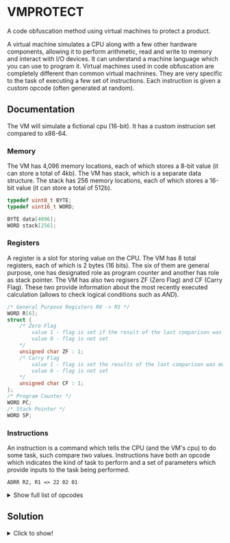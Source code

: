 # VMPROTECT
A code obfuscation method using virtual machines to protect a product. 

A virtual machine simulates a CPU along with a few other hardware components, allowing it to perform arithmetic, read and write to memory and interact with I/O devices. It can understand a machine language which you can use to program it. Virtual machines used in code obfuscation are completely different than common virtual machnines. They are very specific to the task of executing a few set of instructions. Each instruction is given a custom opcode (often generated at random).

## Documentation
The VM will simulate a fictional cpu (16-bit). It has a custom instrucion set compared to x86-64.

### Memory
The VM has 4,096 memory locations, each of which stores a 8-bit value (it can store a total of 4kb). The VM has stack, which is a separate data structure. The stack has 256 memory locations, each of which stores a 16-bit value (it can store a total of 512b).

```c++
typedef uint8_t BYTE;
typedef uint16_t WORD;

BYTE data[4096];
WORD stack[256];
```

### Registers
A register is a slot for storing value on the CPU. The VM has 8 total registers, each of which is 2 bytes (16 bits). The six of them are general purpose, one has designated role as program counter and another has role as stack pointer. The VM has also two regisers ZF (Zero Flag) and CF (Carry Flag). These two provide information about the most recently executed calculation (allows to check logical conditions such as *AND*).

```c++
/* General Purpose Registers R0 -> R5 */
WORD R[6];
struct {
    /* Zero Flag 
        value 1 - flag is set if the result of the last comparison was zero
        value 0 - flag is not set
    */
    unsigned char ZF : 1;
    /* Carry Flag 
        value 1 - flag is set the results of the last comparison was moving
        value 0 - flag is not set
    */
    unsigned char CF : 1;
};
/* Program Counter */
WORD PC;
/* Stack Pointer */
WORD SP;
```

### Instructions
An instruction is a command which tells the CPU (and the VM's cpu) to do some task, such compare two values. Instructions have both an opcode which indicates the kind of task to perform and a set of parameters which provide inputs to the task being performed.

```assembly
ADRR R2, R1 => 22 02 01
```

<details>
  <summary>Show full list of opcodes</summary>

OPCODE | Mnemonic and params | Description
--- | --- | ---
00  | NOP | No operation |
01  | NOPV | No operation |
EC  | EC | End of code and end of the VM's cpu |
02  | MOV r<sub>dst</sub>, r<sub>src</sub> | Move from a register to a register|
03  |  MOVMB r<sub>dst</sub>, addr<sub>src</sub> | Move and extend byte from memory to a register|
04  |  MOVMW r<sub>dst</sub>, addr<sub>src</sub> | Move word from memory to a register |
05  |  MOVB r<sub>dst</sub>, byte | Move and extend byte to a register  |
06  |  MOVW r<sub>dst</sub>, word | Move word to a register |
07  |  MOVBM addr<sub>dst</sub>, r<sub>src</sub> | Move byte from a register to memory location |
08  |  MOVWM addr<sub>dst</sub>, r<sub>src</sub> | Move word from a register to memory location |
09  |  MOVMRB r<sub>dst</sub>, r<sub>src</sub> | Move and extend byte from memory to a register; get an address from a register |
0A  |  MOVMRW r<sub>dst</sub>, r<sub>src</sub> | Move word from memory to a register; get an address from a register |
11  |  JMP addr | Unconditional jump |
12  |  JZ addr | Jump if equal; it set up PC to the specified location if the ZF is set (1) |
13  |  JNZ addr | Jump if not equal; it set up PC to the specified location if the ZF is not set (0) |
14  |  JAE addr | Jump if above or equal; it set up PC to the specified location if the ZF is set (1) and the CF is not set (0) |
15  |  JBE addr | Jump if below or equal; it set up PC to the specified location if the ZF is set (1) and the CF is set (1) |
16  |  JB addr | Jump if below; it set up PC to the specified location if the ZF is not set (0) and the CF is set (1) |
17  |  JA addr | Jump if above; it set up PC to the specified location if the ZF is not set (0) and the CF is not set (0) |
21  |  ADVR r<sub>dst</sub>, word | Add value to a register |
22  |  ADRR r<sub>dst</sub>, r<sub>src</sub> | Add two registers |
23  |  ADRRL r<sub>dst</sub>, r<sub>src</sub> | Add two registers (the low byte) |
24  |  SUBVR r<sub>dst</sub>, word | Substract value from a register |
25  |  SUBRR r<sub>dst</sub>, r<sub>src</sub> | Substract two registers |
26  |  SUBRRL r<sub>dst</sub>, r<sub>src</sub> | Substract two registers (the low byte) |
27  |  xOR r<sub>dst</sub>, r<sub>src</sub> | Xor two registers |
28  |  xOR r<sub>dst</sub>, r<sub>src</sub> | Xor two registers (the low byte) |
29  |  NOT r<sub>dst</sub>| Bitwise NOT on value in a register |
2A  |  NOT r<sub>dst</sub> | Bitwise NOT on value in a register (the low byte) |
31  |  CMP r<sub>dst</sub>, r<sub>src</sub> | Compare two registers |
32  |  CMPL r<sub>dst</sub>, r<sub>src</sub> | Compare two registers (the low byte) |
61  |  PUSH r<sub>src</sub> | Push value from a register to stack |
62  |  POP r<sub>dst</sub> | Pop value from stack to a register |
51  |  POC  | Print char without new line, the value must be at the top of the stack |
52  |  POCN  | Print char with new line, the value must be at the top of the stack |

</details>

## Solution

<details>
  <summary>Click to show!</summary>

  ```
  Answer: vmobfuscationisthebest
  ```
</details>